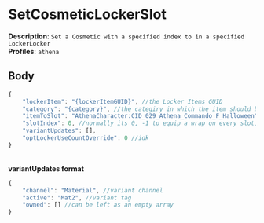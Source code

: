 # SetCosmeticLockerSlot

**Description**: `Set a Cosmetic with a specified index to in a specified LockerLocker` \
**Profiles**: `athena`

## Body
```js
{
    "lockerItem": "{lockerItemGUID}", //the Locker Items GUID
    "category": "{category}", //the categiry in which the item should be set, e.g. Character, Backpack, Dance
    "itemToSlot": "AthenaCharacter:CID_029_Athena_Commando_F_Halloween", //the cosmetic to equip (see formating in the example!)
    "slotIndex": 0, //normally its 0, -1 to equip a wrap on every slot, else (0-5 on emotes stuff, 0-6 on wraps stuff)
    "variantUpdates": [],
    "optLockerUseCountOverride": 0 //idk
}
```
\
**variantUpdates format**
```js
{
    "channel": "Material", //variant channel
    "active": "Mat2", //variant tag
    "owned": [] //can be left as an empty array
}
```

